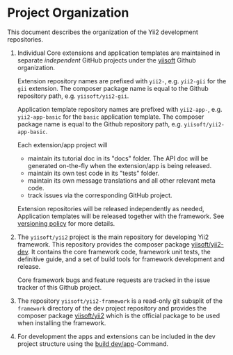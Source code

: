 Project Organization
====================

This document describes the organization of the Yii2 development repositories.
 
1. Individual Core extensions and application templates are maintained in
   separate *independent* GitHub projects under the [yiisoft](https://github.com/yiisoft) Github organization.
    
   Extension repository names are prefixed with `yii2-`, e.g. `yii2-gii` for the `gii` extension.
   The composer package name is equal to the Github repository path, e.g. `yiisoft/yii2-gii`.
   
   Application template repository names are prefixed with `yii2-app-`, e.g. `yii2-app-basic` for the `basic` application template.
   The composer package name is equal to the Github repository path, e.g. `yiisoft/yii2-app-basic`.
   
   Each extension/app project will
 
   * maintain its tutorial doc in its "docs" folder. The API doc will be generated on-the-fly when the extension/app is being released.
   * maintain its own test code in its "tests" folder.
   * maintain its own message translations and all other relevant meta code.
   * track issues via the corresponding GitHub project.
      
   Extension repositories will be released independently as needed, Application templates will be released together with the framework.
   See [versioning policy](versions.md) for more details.

2. The `yiisoft/yii2` project is the main repository for developing Yii2 framework.
   This repository provides the composer package [yiisoft/yii2-dev](https://packagist.org/packages/yiisoft/yii2-dev).
   It contains the core framework code, framework unit tests, the definitive guide, and a set of build tools for framework development and release.
   
   Core framework bugs and feature requests are tracked in the issue tracker of this Github project.
   
3. The repository `yiisoft/yii2-framework` is a read-only git subsplit of the `framework` directory of the dev project repository and
   provides the composer package [yiisoft/yii2](https://packagist.org/packages/yiisoft/yii2) which is the official package to be
   used when installing the framework.

4. For development the apps and extensions can be included in the dev project structure using the
   [build dev/app](git-workflow.md#prepare-the-test-environment)-Command.